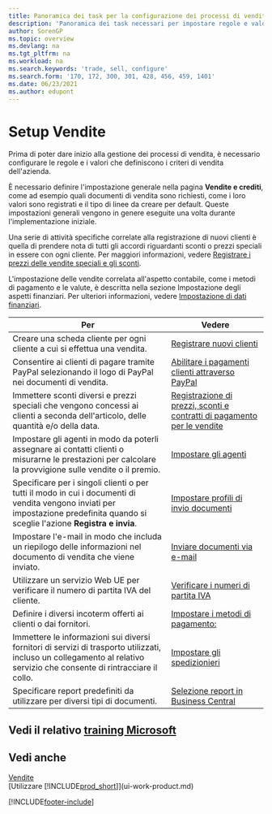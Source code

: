 ```yaml
---
title: Panoramica dei task per la configurazione dei processi di vendita
description: 'Panoramica dei task necessari per impostare regole e valori che definiscono i criteri e i processi di vendita, inclusa l''impostazione generale e l''impostazione delle vendite relative ai dati finanziari.'
author: SorenGP
ms.topic: overview
ms.devlang: na
ms.tgt_pltfrm: na
ms.workload: na
ms.search.keywords: 'trade, sell, configure'
ms.search.form: '170, 172, 300, 301, 428, 456, 459, 1401'
ms.date: 06/23/2021
ms.author: edupont
---
```

# Setup Vendite
Prima di poter dare inizio alla gestione dei processi di vendita, è necessario configurare le regole e i valori che definiscono i criteri di vendita dell'azienda.

È necessario definire l'impostazione generale nella pagina **Vendite e crediti**, come ad esempio quali documenti di vendita sono richiesti, come i loro valori sono registrati e il tipo di linee da creare per default. Queste impostazioni generali vengono in genere eseguite una volta durante l'implementazione iniziale.

Una serie di attività specifiche correlate alla registrazione di nuovi clienti è quella di prendere nota di tutti gli accordi riguardanti sconti o prezzi speciali in essere con ogni cliente. Per maggiori informazioni, vedere [Registrare i prezzi delle vendite speciali e gli sconti](sales-how-record-sales-price-discount-payment-agreements.md).

L'impostazione delle vendite correlata all'aspetto contabile, come i metodi di pagamento e le valute, è descritta nella sezione Impostazione degli aspetti finanziari. Per ulteriori informazioni, vedere [Impostazione di dati finanziari](finance-setup-finance.md).

| Per | Vedere |
| --- | --- |
| Creare una scheda cliente per ogni cliente a cui si effettua una vendita. |[Registrare nuovi clienti](sales-how-register-new-customers.md) |
| Consentire ai clienti di pagare tramite PayPal selezionando il logo di PayPal nei documenti di vendita. |[Abilitare i pagamenti clienti attraverso PayPal](sales-how-enable-payment-service-extensions.md) |
| Immettere sconti diversi e prezzi speciali che vengono concessi ai clienti a seconda dell'articolo, delle quantità e/o della data. |[Registrazione di prezzi, sconti e contratti di pagamento per le vendite](sales-how-record-sales-price-discount-payment-agreements.md) |
| Impostare gli agenti in modo da poterli assegnare ai contatti clienti o misurarne le prestazioni per calcolare la provvigione sulle vendite o il premio. |[Impostare gli agenti](sales-how-setup-salespeople.md) |
| Specificare per i singoli clienti o per tutti il modo in cui i documenti di vendita vengono inviati per impostazione predefinita quando si sceglie l'azione **Registra e invia**. |[Impostare profili di invio documenti](sales-how-setup-document-send-profiles.md) |
| Impostare l'e-mail in modo che includa un riepilogo delle informazioni nel documento di vendita che viene inviato. |[Inviare documenti via e-mail](ui-how-send-documents-email.md) |
|Utilizzare un servizio Web UE per verificare il numero di partita IVA del cliente.|[Verificare i numeri di partita IVA](finance-setup-vat.md)|
|Definire i diversi incoterm offerti ai clienti o dai fornitori.|[Impostare i metodi di pagamento:](sales-how-set-up-shipment-methods.md)|
|Immettere le informazioni sui diversi fornitori di servizi di trasporto utilizzati, incluso un collegamento al relativo servizio che consente di rintracciare il collo.|[Impostare gli spedizionieri](sales-how-to-set-up-shipping-agents.md)|
|Specificare report predefiniti da utilizzare per diversi tipi di documenti.|[Selezione report in Business Central](across-report-selections.md)|

## Vedi il relativo [training Microsoft](/training/paths/trade-get-started-dynamics-365-business-central/)

## Vedi anche
[Vendite](sales-manage-sales.md)  
[Utilizzare [!INCLUDE[prod_short](includes/prod_short.md)]](ui-work-product.md)


[!INCLUDE[footer-include](includes/footer-banner.md)]
